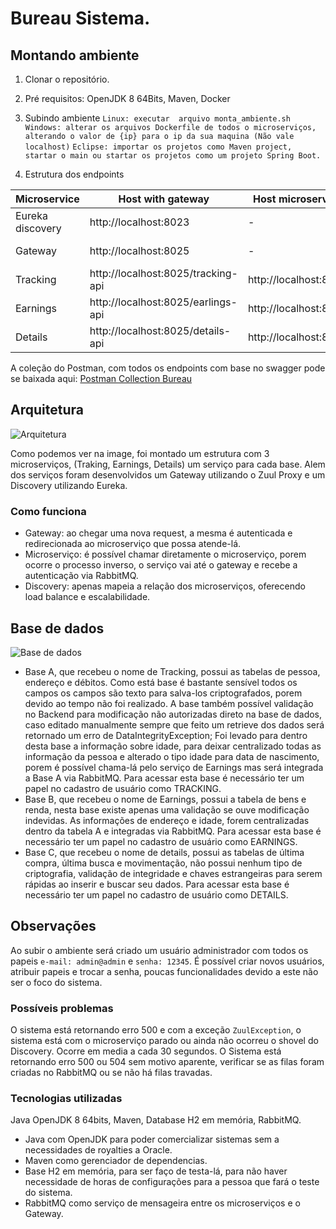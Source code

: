 
# Bureau Sistema.

## Montando ambiente

 1. Clonar o repositório.
 2. Pré requisitos: OpenJDK 8 64Bits,  Maven, Docker
 3. Subindo ambiente
 `Linux: executar  arquivo monta_ambiente.sh`
 `Windows: alterar os arquivos Dockerfile de todos o microserviços, alterando o valor de {ip} para o ip da sua maquina (Não vale localhost)`
 `Eclipse: importar os projetos como Maven project, startar o main ou startar os projetos como um projeto Spring Boot.`
 
 4. Estrutura dos endpoints
 
|Microservice|Host with gateway|Host microservice|Swagger
|--|--|--|--|
|Eureka discovery|http://localhost:8023|-|-
|Gateway|http://localhost:8025|-|http://localhost:8025/swagger-ui.html
|Tracking|http://localhost:8025/tracking-api|http://localhost:8027|http://localhost:8025/traking-api/swagger-ui.html
|Earnings|http://localhost:8025/earlings-api|http://localhost:8028| http://localhost:8025/earlings-api/swagger-ui.html
|Details|http://localhost:8025/details-api|http://localhost:8026|http://localhost:8025/details-api/swagger-ui.html

A coleção do Postman, com todos os endpoints com base no swagger pode se baixada aqui: [Postman Collection Bureau](https://github.com/jorgekg/bureau/blob/master/Bureau.json)

## Arquitetura
![Arquitetura](https://github.com/jorgekg/bureau/blob/master/images/Bureau.jpg)

Como podemos ver na image, foi montado um estrutura com 3 microserviços, (Traking, Earnings, Details) um serviço para cada base. Alem dos serviços foram desenvolvidos um Gateway utilizando o Zuul Proxy e um Discovery utilizando Eureka.

### Como funciona

 - Gateway: ao chegar uma nova request, a mesma é autenticada e redirecionada ao microserviço que possa atende-lá.
 - Microserviço: é possível chamar diretamente o microserviço, porem ocorre o processo inverso, o serviço vai até o gateway e recebe a autenticação via RabbitMQ.
 - Discovery: apenas  mapeia a relação dos microserviços, oferecendo load balance e escalabilidade. 

## Base de dados

![Base de dados](https://github.com/jorgekg/bureau/blob/master/images/Database.jpg)


 - Base A, que recebeu o nome de Tracking, possui as tabelas de pessoa, endereço e débitos. Como está base é bastante sensível todos os campos os campos são texto para salva-los criptografados, porem devido ao tempo não foi realizado. A base também possível validação no Backend para modificação não autorizadas direto na base de dados, caso editado manualmente sempre que feito um retrieve dos dados será retornado um erro de DataIntegrityException;
 Foi levado para dentro desta base a informação sobre idade, para deixar centralizado todas as informação da pessoa e alterado o tipo idade para data de nascimento, porem é possível chama-lá pelo serviço de Earnings mas será integrada a Base A via RabbitMQ.
 Para acessar esta base é necessário ter um papel no cadastro de usuário como TRACKING.
 - Base B, que recebeu o nome de Earnings, possui a tabela de bens e renda, nesta base existe apenas uma validação se ouve modificação indevidas.
 As informações de endereço e idade, forem centralizadas dentro da tabela A e integradas via RabbitMQ.
 Para acessar esta base é necessário ter um papel no cadastro de usuário como EARNINGS.
 - Base C, que recebeu o nome de details, possui as tabelas de última compra, última busca e movimentação, não possui nenhum tipo de criptografia, validação de integridade e chaves estrangeiras para serem rápidas ao inserir e buscar seu dados.
 Para acessar esta base é necessário ter um papel no cadastro de usuário como DETAILS.

## Observações
Ao subir o ambiente será criado um usuário administrador com todos os papeis 
`e-mail: admin@admin` e `senha: 12345`.
É possível criar novos usuários, atribuir papeis e trocar a senha, poucas funcionalidades devido a este não ser o foco do sistema.

### Possíveis problemas
O sistema está retornando erro 500 e com a exceção `ZuulException`, o sistema está com o microserviço parado ou ainda não ocorreu o shovel do Discovery. Ocorre em media a cada 30 segundos.
O Sistema está retornando erro 500 ou 504 sem motivo aparente, verificar se as filas foram criadas no RabbitMQ ou se não há filas travadas.

### Tecnologias utilizadas
Java OpenJDK 8 64bits, Maven, Database H2 em memória, RabbitMQ.

 - Java com OpenJDK para poder comercializar sistemas sem a necessidades de royalties a Oracle.
 - Maven  como gerenciador de dependencias.
 - Base H2 em memória, para ser faço de testa-lá, para não haver necessidade de horas de configurações para a pessoa que fará o teste do sistema.
 - RabbitMQ como serviço de mensageira entre os microserviços e o Gateway.
